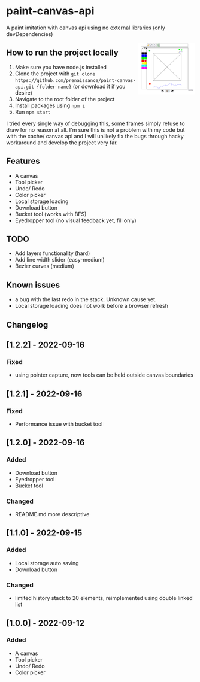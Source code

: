 # paint-canvas-api

A paint imitation with canvas api using no external libraries (only devDependencies)

<img src="https://github.com/prenaissance/paint-canvas-api/blob/master/src/assets/images/showcase.png?raw=true" width="30%" height="30%" style="float: right"/>

## How to run the project locally

1. Make sure you have node.js installed
2. Clone the project with `git clone https://github.com/prenaissance/paint-canvas-api.git {folder name}` (or download it if you desire)
3. Navigate to the root folder of the project
4. Install packages using `npm i`
5. Run `npm start`

I tried every single way of debugging this, some frames simply refuse to draw for no reason at all. I'm sure this is not a problem with my code but with the cache/ canvas api and I will unlikely fix the bugs through hacky workaround and develop the project very far.

## Features

- A canvas
- Tool picker
- Undo/ Redo
- Color picker
- Local storage loading
- Download button
- Bucket tool (works with BFS)
- Eyedropper tool (no visual feedback yet, fill only)

## TODO

- Add layers functionality (hard)
- Add line width slider (easy-medium) 
- Bezier curves (medium)

## Known issues

- a bug with the last redo in the stack. Unknown cause yet.
- Local storage loading does not work before a browser refresh

## Changelog

## [1.2.2] - 2022-09-16

### Fixed

- using pointer capture, now tools can be held outside canvas boundaries

## [1.2.1] - 2022-09-16

### Fixed

- Performance issue with bucket tool

## [1.2.0] - 2022-09-16

### Added

- Download button
- Eyedropper tool
- Bucket tool

### Changed

- README.md more descriptive

## [1.1.0] - 2022-09-15

### Added

- Local storage auto saving
- Download button

### Changed

- limited history stack to 20 elements, reimplemented using double linked list

## [1.0.0] - 2022-09-12

### Added

- A canvas
- Tool picker
- Undo/ Redo
- Color picker
